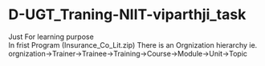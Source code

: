# D-UGT_Traning-NIIT-viparthji_task
Just For learning purpose  
In frist Program (Insurance_Co_Lit.zip) There is an Orgnization hierarchy ie. orgnization->Trainer->Trainee->Training->Course->Module->Unit->Topic

